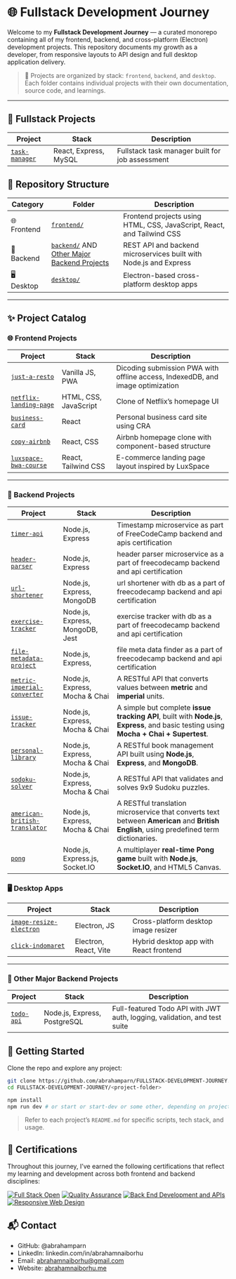 # 🌐 Fullstack Development Journey

Welcome to my **Fullstack Development Journey** — a curated monorepo containing all of my frontend, backend, and cross-platform (Electron) development projects. This repository documents my growth as a developer, from responsive layouts to API design and full desktop application delivery.

> 🧠 Projects are organized by stack: `frontend`, `backend`, and `desktop`. Each folder contains individual projects with their own documentation, source code, and learnings.

---

## 🧪 Fullstack Projects

| Project                                                       | Stack                 | Description                                     |
| ------------------------------------------------------------- | --------------------- | ----------------------------------------------- |
| [`task-manager`](https://github.com/abrahamparn/task-manager) | React, Express, MySQL | Fullstack task manager built for job assessment |

## 📁 Repository Structure

| Category    | Folder                                                                                     | Description                                                            |
| ----------- | ------------------------------------------------------------------------------------------ | ---------------------------------------------------------------------- |
| 🌐 Frontend | [`frontend/`](./frontend)                                                                  | Frontend projects using HTML, CSS, JavaScript, React, and Tailwind CSS |
| 🔧 Backend  | [`backend/`](./backend) AND [Other Major Backend Projects](#-other-major-backend-projects) | REST API and backend microservices built with Node.js and Express      |
| 🖥️ Desktop  | [`desktop/`](./desktop)                                                                    | Electron-based cross-platform desktop apps                             |

---

## ✨ Project Catalog

### 🌐 Frontend Projects

| Project                                                   | Stack                 | Description                                                                    |
| --------------------------------------------------------- | --------------------- | ------------------------------------------------------------------------------ |
| [`just-a-resto`](./frontend/just-a-resto)                 | Vanilla JS, PWA       | Dicoding submission PWA with offline access, IndexedDB, and image optimization |
| [`netflix-landing-page`](./frontend/netflix-landing-page) | HTML, CSS, JavaScript | Clone of Netflix’s homepage UI                                                 |
| [`business-card`](./frontend/business-card)               | React                 | Personal business card site using CRA                                          |
| [`copy-airbnb`](./frontend/copy-airbnb)                   | React, CSS            | Airbnb homepage clone with component-based structure                           |
| [`luxspace-bwa-course`](./frontend/luxspace-bwa-course)   | React, Tailwind CSS   | E-commerce landing page layout inspired by LuxSpace                            |

---

### 🔧 Backend Projects

| Project                                                                | Stack                           | Description                                                                                                                              |
| ---------------------------------------------------------------------- | ------------------------------- | ---------------------------------------------------------------------------------------------------------------------------------------- |
| [`timer-api`](./backend/timer-api)                                     | Node.js, Express                | Timestamp microservice as part of FreeCodeCamp backend and apis certification                                                            |
| [`header-parser`](./backend/header-parser)                             | Node.js, Express                | header parser microservice as a part of freecodecamp backend and api certification                                                       |
| [`url-shortener`](./backend/url-shortener)                             | Node.js, Express, MongoDB       | url shortener with db as a part of freecodecamp backend and api certification                                                            |
| [`exercise-tracker`](./backend/exercise-tracker)                       | Node.js, Express, MongoDB, Jest | exercise tracker with db as a part of freecodecamp backend and api certification                                                         |
| [`file-metadata-project`](./backend/exercfile-metadata-project)        | Node.js, Express,               | file meta data finder as a part of freecodecamp backend and api certification                                                            |
| [`metric-imperial-converter`](./backend/metric-imperial-converter)     | Node.js, Express, Mocha & Chai  | A RESTful API that converts values between **metric** and **imperial** units.                                                            |
| [`issue-tracker`](./backend/issue-tracker)                             | Node.js, Express, Mocha & Chai  | A simple but complete **issue tracking API**, built with **Node.js**, **Express**, and basic testing using **Mocha + Chai + Supertest**. |
| [`personal-library`](./backend/personal-library)                       | Node.js, Express, Mocha & Chai  | A RESTful book management API built using **Node.js**, **Express**, and **MongoDB**.                                                     |
| [`sodoku-solver`](./backend/sodoku-solver)                             | Node.js, Express, Mocha & Chai  | A RESTful API that validates and solves 9x9 Sudoku puzzles.                                                                              |
| [`american-british-translator`](./backend/american-british-translator) | Node.js, Express, Mocha & Chai  | A RESTful translation microservice that converts text between **American** and **British English**, using predefined term dictionaries.  |
| [`pong`](./backend/pong)                                               | Node.js, Express.js, Socket.IO  | A multiplayer **real-time Pong game** built with **Node.js**, **Socket.IO**, and HTML5 Canvas.                                           |

### 🖥️ Desktop Apps

| Project                                                    | Stack                 | Description                            |
| ---------------------------------------------------------- | --------------------- | -------------------------------------- |
| [`image-resize-electron`](./desktop/image-resize-electron) | Electron, JS          | Cross-platform desktop image resizer   |
| [`click-indomaret`](./desktop/click-indomaret)             | Electron, React, Vite | Hybrid desktop app with React frontend |

---

### 🧱 Other Major Backend Projects

| Project                                               | Stack                        | Description                                                               |
| ----------------------------------------------------- | ---------------------------- | ------------------------------------------------------------------------- |
| [`todo-api`](https://github.com/abrahamparn/todo-api) | Node.js, Express, PostgreSQL | Full-featured Todo API with JWT auth, logging, validation, and test suite |

## 🚀 Getting Started

Clone the repo and explore any project:

```bash
git clone https://github.com/abrahamparn/FULLSTACK-DEVELOPMENT-JOURNEY.git
cd FULLSTACK-DEVELOPMENT-JOURNEY/<project-folder>

npm install
npm run dev # or start or start-dev or some other, depending on project
```

> Refer to each project’s `README.md` for specific scripts, tech stack, and usage.

## 📜 Certifications

Throughout this journey, I’ve earned the following certifications that reflect my learning and development across both frontend and backend disciplines:

[![Full Stack Open](https://img.shields.io/badge/Full%20Stack%20Open-University%20of%20Helsinki-blue)](https://studies.cs.helsinki.fi/stats/api/certificate/fullstackopen/en/6e8ab7b5d6597155ec9d53657e237032)
[![Quality Assurance](https://img.shields.io/badge/freeCodeCamp-Quality%20Assurance-brightgreen)](https://www.freecodecamp.org/certification/abraham_pn/quality-assurance-v7)
[![Back End Development and APIs](https://img.shields.io/badge/freeCodeCamp-Back%20End%20Development%20and%20APIs-brightgreen)](https://www.freecodecamp.org/certification/abraham_pn/back-end-development-and-apis)
[![Responsive Web Design](https://img.shields.io/badge/freeCodeCamp-Responsive%20Web%20Design-brightgreen)](https://www.freecodecamp.org/certification/abraham_pn/responsive-web-design)

## 📬 Contact

- GitHub: @abrahamparn
- LinkedIn: linkedin.com/in/abrahamnaiborhu
- Email: abrahamnaiborhu@gmail.com
- Website: [abrahamnaiborhu.me](https://abrahamnaiborhu.me)
